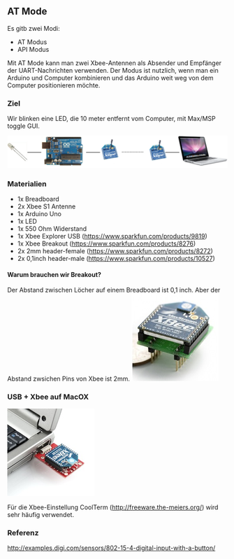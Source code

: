 ## AT Mode

Es gitb zwei Modi:
- AT Modus
- API Modus

Mit AT Mode kann man zwei Xbee-Antennen als Absender und Empfänger der UART-Nachrichten verwenden.
Der Modus ist nutzlich, wenn man ein Arduino und Computer kombinieren und das Arduino weit weg von dem Computer positionieren möchte.

### Ziel
Wir blinken eine LED, die 10 meter entfernt vom Computer, mit Max/MSP toggle GUI.

![Diagram](img/diagram.png)

### Materialien

* 1x Breadboard
* 2x Xbee S1 Antenne 
* 1x Arduino Uno
* 1x LED
* 1x 550 Ohm Widerstand
* 1x Xbee Explorer USB (https://www.sparkfun.com/products/9819)
* 1x Xbee Breakout (https://www.sparkfun.com/products/8276)
* 2x 2mm header-female (https://www.sparkfun.com/products/8272)
* 2x 0,1inch header-male (https://www.sparkfun.com/products/10527)

#### Warum brauchen wir Breakout?

Der Abstand zwischen Löcher auf einem Breadboard ist 0,1 inch. Aber der Abstand zwsichen Pins von Xbee ist 2mm.
![Diagram](img/xbee_mit_bo.jpg)

### USB + Xbee auf MacOX

![Diagram](img/usb_dongle.jpg)

Für die Xbee-Einstellung CoolTerm (http://freeware.the-meiers.org/) wird sehr häufig verwendet.



### Referenz

http://examples.digi.com/sensors/802-15-4-digital-input-with-a-button/

